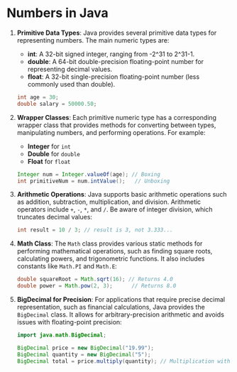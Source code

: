 
# Numbers in Java

1. **Primitive Data Types**: Java provides several primitive data types for representing numbers. The main numeric types are:
   - **int**: A 32-bit signed integer, ranging from -2^31 to 2^31-1.
   - **double**: A 64-bit double-precision floating-point number for representing decimal values.
   - **float**: A 32-bit single-precision floating-point number (less commonly used than double).
   ```java
   int age = 30;
   double salary = 50000.50;
   ```

2. **Wrapper Classes**: Each primitive numeric type has a corresponding wrapper class that provides methods for converting between types, manipulating numbers, and performing operations. For example:
   - **Integer** for `int`
   - **Double** for `double`
   - **Float** for `float`
   ```java
   Integer num = Integer.valueOf(age); // Boxing
   int primitiveNum = num.intValue();   // Unboxing
   ```

3. **Arithmetic Operations**: Java supports basic arithmetic operations such as addition, subtraction, multiplication, and division. Arithmetic operators include `+`, `-`, `*`, and `/`. Be aware of integer division, which truncates decimal values:
   ```java
   int result = 10 / 3; // result is 3, not 3.333...
   ```

4. **Math Class**: The `Math` class provides various static methods for performing mathematical operations, such as finding square roots, calculating powers, and trigonometric functions. It also includes constants like `Math.PI` and `Math.E`:
   ```java
   double squareRoot = Math.sqrt(16); // Returns 4.0
   double power = Math.pow(2, 3);      // Returns 8.0
   ```

5. **BigDecimal for Precision**: For applications that require precise decimal representation, such as financial calculations, Java provides the `BigDecimal` class. It allows for arbitrary-precision arithmetic and avoids issues with floating-point precision:
   ```java
   import java.math.BigDecimal;

   BigDecimal price = new BigDecimal("19.99");
   BigDecimal quantity = new BigDecimal("5");
   BigDecimal total = price.multiply(quantity); // Multiplication without precision loss
   ```
